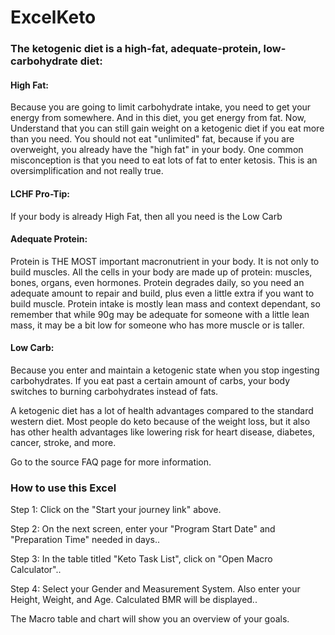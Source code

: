 # ExcelKeto

### The ketogenic diet is a high-fat, adequate-protein, low-carbohydrate diet:

#### High Fat: 
Because you are going to limit carbohydrate intake, you need to get your energy from somewhere. And in this diet, you get energy from fat. Now, Understand that you can still gain weight on a ketogenic diet if you eat more than you need. You should not eat "unlimited" fat, because if you are overweight, you already have the "high fat" in your body. One common misconception is that you need to eat lots of fat to enter ketosis. This is an oversimplification and not really true.


#### LCHF Pro-Tip: 
If your body is already High Fat, then all you need is the Low Carb


#### Adequate Protein: 
Protein is THE MOST important macronutrient in your body. It is not only to build muscles. All the cells in your body are made up of protein: muscles, bones, organs, even hormones. Protein degrades daily, so you need an adequate amount to repair and build, plus even a little extra if you want to build muscle. Protein intake is mostly lean mass and context dependant, so remember that while 90g may be adequate for someone with a little lean mass, it may be a bit low for someone who has more muscle or is taller.


#### Low Carb: 
Because you enter and maintain a ketogenic state when you stop ingesting carbohydrates. If you eat past a certain amount of carbs, your body switches to burning carbohydrates instead of fats.


A ketogenic diet has a lot of health advantages compared to the standard western diet. Most people do keto because of the weight loss, but it also has other health advantages like lowering risk for heart disease, diabetes, cancer, stroke, and more.


Go to the source FAQ page for more information.


### How to use this Excel

Step 1: Click on the "Start your journey link" above.

Step 2: On the next screen, enter your "Program Start Date" and "Preparation Time" needed in days..

Step 3: In the table titled "Keto Task List", click on "Open Macro Calculator"..

Step 4: Select your Gender and Measurement System. Also enter your Height, Weight, and Age. Calculated BMR will be displayed..


The Macro table and chart will show you an overview of your goals.




